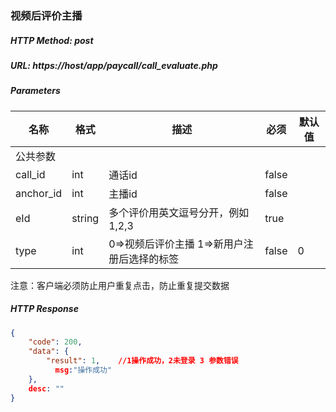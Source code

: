 ### 视频后评价主播

##### HTTP Method: post
##### URL: https://host/app/paycall/call_evaluate.php

#####  Parameters
名称|格式|描述|必须|默认值
---|---|---|---|---
公共参数||||
call_id|int|通话id|false|
anchor_id|int|主播id|false|
eId|string|多个评价用英文逗号分开，例如 1,2,3|true|
type|int|0=>视频后评价主播 1=>新用户注册后选择的标签 |false|0

注意：客户端必须防止用户重复点击，防止重复提交数据
##### HTTP Response
```json
{
    "code": 200,
    "data": {
        "result": 1,    //1操作成功，2未登录 3 参数错误 
          msg:"操作成功"
    },
    desc: ""
}
